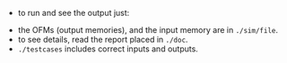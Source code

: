 - to run and see the output just:
<do top_sim.tcl>

- the OFMs (output memories), and the input memory are in `./sim/file`.
- to see details, read the report placed in `./doc`.
- `./testcases` includes correct inputs and outputs.